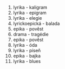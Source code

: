 1. lyrika - kaligram
2. lyrika - epigram
3. lyrika - elegie
4. lyrickoepická - balada
5. epika - pověst
6. drama - tragédie
7. epika - pověst
8. lyrika - óda
9. lyrika - píseň
10. epika - bajka
11. lyrika - blues